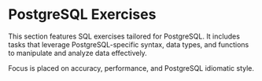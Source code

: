 # PostgreSQL Exercises

This section features SQL exercises tailored for PostgreSQL. It includes tasks that leverage PostgreSQL-specific syntax, data types, and functions to manipulate and analyze data effectively.

Focus is placed on accuracy, performance, and PostgreSQL idiomatic style.
